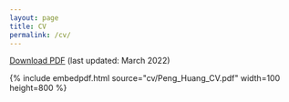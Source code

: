 ```yaml
---
layout: page
title: CV
permalink: /cv/
---
```



 [Download PDF](cv/Peng_Huang_CV.pdf)  (last updated: March 2022)

 <!--The PDF should be embedded underneath -- uses Google Docs for embedding and works if the PDF is on dropbox. Works sporadically if PDF is elsewhere too.-->

{% include embedpdf.html source="cv/Peng_Huang_CV.pdf" width=100 height=800 %}
